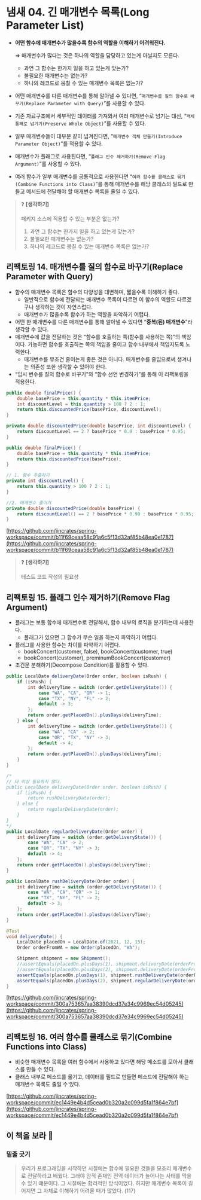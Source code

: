 # 냄새 04. 긴 매개변수 목록(Long Parameter List)


- **어떤 함수에 매개변수가 많을수록 함수의 역할을 이해하기 어려워진다.**

  ⇒ 매개변수가 많다는 것은 하나의 역할을 담당하고 있는게 아닐지도 모른다.

  - 과연 그 함수는 한가지 일을 하고 있는게 맞는가?
  - 불필요한 매개변수는 없는가?
  - 하나의 레코드로 뭉칠 수 있는 매개변수 목록은 없는가?
- 어떤 매개변수를 다른 매개변수를 통해 알아낼 수 있다면, “`매개변수를 질의 함수로 바꾸기(Replace Parameter with Query)`”를 사용할 수 있다.
- 기존 자료구조에서 세부적인 데이터를 가져와서 여러 매개변수로 넘기는 대신, “`객체 통째로 넘기기(Preserve Whole Object)`”를 사용할 수 있다.
- 일부 매개변수들이 대부분 같이 넘겨진다면, “`매개변수 객체 만들기(Introduce Parameter Object)`”를 적용할 수 있다.
- 매개변수가 플래그로 사용된다면, “`플래그 인수 제거하기(Remove Flag Argument)`”를 사용할 수 있다.
- 여러 함수가 일부 매개변수를 공통적으로 사용한다면 “`여러 함수를 클래스로 묶기(Combine Functions into Class)`”를 통해 매개변수를 해당 클래스의 필드로 만들고 메서드에 전달해야 할 매개변수 목록을 줄일 수 있다.


>❓ **[생각하기]** 
> 
> 패키지 소스에 적용할 수 있는 부분은 없는가? 
> 1) 과연 그 함수는 한가지 일을 하고 있는게 맞는가?
> 2) 불필요한 매개변수는 없는가?
> 3) 하나의 레코드로 뭉칠 수 있는 매개변수 목록은 없는가?



## 리팩토링 14. 매개변수를 질의 함수로 바꾸기(Replace Parameter with Query)

- 함수의 매개변수 목록은 함수의 다양성을 대변하며, 짧을수록 이해하기 좋다.
  - 일반적으로 함수에 전달되는 매개변수 목록이 다르면 이 함수의 역할도 다르겠구나 생각하는 것이 자연스럽다.
  - 매개변수가 많을수록 함수가 하는 역할을 파악하기 어렵다.
- 어떤 한 매개변수를 다른 매개변수를 통해 알아낼 수 있다면 “**중복(된) 매개변수**"라 생각할 수 있다.
- 매개변수에 값을 전달하는 것은 “함수를 호출하는 쪽(함수를 사용하는 쪽)"의 책임이다. 가능하면 함수를 호출하는 쪽의 책임을 줄이고 함수 내부에서 책임지도록 노력한다.
  - 매개변수를 무조건 줄이는게 좋은 것은 아니다. 매개변수를 줄임으로써 생겨나는 의존성 또한 생각할 수 있어야 한다.
- “임시 변수를 질의 함수로 바꾸기"와 “함수 선언 변경하기”를 통해 이 리팩토링을 적용한다.

```java
public double finalPrice() {
    double basePrice = this.quantity * this.itemPrice;
    int discountLevel = this.quantity > 100 ? 2 : 1;
    return this.discountedPrice(basePrice, discountLevel);
}

private double discountedPrice(double basePrice, int discountLevel) {
    return discountLevel == 2 ? basePrice * 0.9 : basePrice * 0.95;
}
```

```java
public double finalPrice() {
    double basePrice = this.quantity * this.itemPrice;
    return this.discountedPrice(basePrice);
}

// 1. 함수 추출하기
private int discountLevel() {
    return this.quantity > 100 ? 2 : 1;
}

//2. 매개변수 줄이기
private double discountedPrice(double basePrice) {
    return discountLevel() == 2 ? basePrice * 0.90 : basePrice * 0.95;
}
```

[https://github.com/jincrates/spring-workspace/commit/b11f69ceaa58c91a6c5f13d32af85b48ea0e1787](https://github.com/jincrates/spring-workspace/commit/b11f69ceaa58c91a6c5f13d32af85b48ea0e1787)


>❓ **[생각하기]** 
>
> 테스트 코드 작성의 필요성

## 리팩토링 15. 플래그 인수 제거하기(Remove Flag Argument)

- 플래그는 보통 함수에 매개변수로 전달해서, 함수 내부의 로직을 분기하는데 사용한다.
  - 플래그가 있으면 그 함수가 무슨 일을 하는지 파악하기 어렵다.
- 플래그를 사용한 함수는 차이를 파악하기 어렵다.
  - bookConcert(customer, false), bookConcert(customer, true)
  - bookConcert(customer), preminumBookConcert(customer)
- 조건문 분해하기(Decompose Condition)를 활용할 수 있다.


```java
public LocalDate deliveryDate(Order order, boolean isRush) {
    if (isRush) {
        int deliveryTime = switch (order.getDeliveryState()) {
            case "WA", "CA", "OR" -> 1;
            case "TX", "NY", "FL" -> 2;
            default -> 3;
        };
        return order.getPlacedOn().plusDays(deliveryTime);
    } else {
        int deliveryTime = switch (order.getDeliveryState()) {
            case "WA", "CA" -> 2;
            case "OR", "TX", "NY" -> 3;
            default -> 4;
        };
        return order.getPlacedOn().plusDays(deliveryTime);
    }
}
```

```java
/*
// 더 이상 필요하지 않다.
public LocalDate deliveryDate(Order order, boolean isRush) {
    if (isRush) {
        return rushDeliveryDate(order);
    } else {
        return regularDeliveryDate(order);
    }
}
*/
public LocalDate regularDeliveryDate(Order order) {
    int deliveryTime = switch (order.getDeliveryState()) {
        case "WA", "CA" -> 2;
        case "OR", "TX", "NY" -> 3;
        default -> 4;
    };
    return order.getPlacedOn().plusDays(deliveryTime);
}

public LocalDate rushDeliveryDate(Order order) {
    int deliveryTime = switch (order.getDeliveryState()) {
        case "WA", "CA", "OR" -> 1;
        case "TX", "NY", "FL" -> 2;
        default -> 3;
    };
    return order.getPlacedOn().plusDays(deliveryTime);
}
```

```java
@Test
void deliveryDate() {
    LocalDate placedOn = LocalDate.of(2021, 12, 15);
    Order orderFromWA = new Order(placedOn, "WA");

    Shipment shipment = new Shipment();
    //assertEquals(placedOn.plusDays(1), shipment.deliveryDate(orderFromWA, true));
    //assertEquals(placedOn.plusDays(2), shipment.deliveryDate(orderFromWA, false));
    assertEquals(placedOn.plusDays(1), shipment.rushDeliveryDate(orderFromWA));
    assertEquals(placedOn.plusDays(2), shipment.regularDeliveryDate(orderFromWA));
}
```

[https://github.com/jincrates/spring-workspace/commit/300a753657aa38390dcd37e34c9969ec54d05245](https://github.com/jincrates/spring-workspace/commit/300a753657aa38390dcd37e34c9969ec54d05245)

## 리팩토링 16. 여러 함수를 클래스로 묶기(Combine Functions into Class)

- 비슷한 매개변수 목록을 여러 함수에서 사용하고 있다면 해당 메소드를 모아서 클래스를 만들 수 있다.
- 클래스 내부로 메소드를 옮기고, 데이터를 필드로 만들면 메소드에 전달해야 하는 매개변수 목록도 줄일 수 있다.

[https://github.com/jincrates/spring-workspace/commit/ec1449e4b4d5cead0b320a2c099d5fa1f864e7bf](https://github.com/jincrates/spring-workspace/commit/ec1449e4b4d5cead0b320a2c099d5fa1f864e7bf)


## 이 책을 보라 📖

### 밑줄 긋기

> 우리가 프로그래밍을 시작하던 시절에는 함수에 필요한 것들을 모조리 매개변수로 전달하라고 배웠다. 그래야 암적 존재인 전역 데이터가 늘어나는 사태를 막을 수 있기 떄문이다. 그 시절에는 합리적인 방식이었다. 하지만 매개변수 목록이 길어지면 그 자체로 이해하기 어려울 때가 많았다. (117)
>
